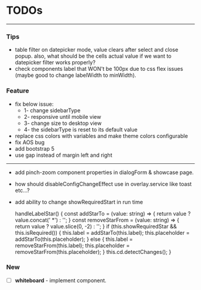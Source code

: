 # TODOs

---

### Tips

- table filter on datepicker mode, value clears after select and close popup. also, what should be the cells actual
  value if we want to datepicker filter works properly?
- check components label that WON't be 100px due to css flex issues (maybe good to change labelWidth to minWidth).

### Feature

- fix below issue:
  - 1- change sidebarType
  - 2- responsive until mobile view
  - 3- change size to desktop view
  - 4- the sidebarType is reset to its default value
- replace css colors with variables and make theme colors configurable
- fix AOS bug
- add bootstrap 5
- use gap instead of margin left and right
- ----------------------------------------------------
- add pinch-zoom component properties in dialogForm & showcase page.
- how should disableConfigChangeEffect use in overlay.service like toast etc...? 
- add ability to change showRequiredStart in run time

  handleLabelStar() {
  const addStarTo = (value: string) => {
  return value ? value.concat(' *') : '';
  }
  const removeStarFrom = (value: string) => {
  return value ? value.slice(0, -2) : '';
  }
  if (this.showRequiredStar && this.isRequired()) {
  this.label = addStarTo(this.label);
  this.placeholder = addStarTo(this.placeholder);
  } else {
  this.label = removeStarFrom(this.label);
  this.placeholder = removeStarFrom(this.placeholder);
  }
  this.cd.detectChanges();
  }

### New

- [ ] **whiteboard** - implement component.
